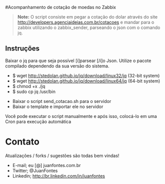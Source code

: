 #Acompanhamento de cotação de moedas no Zabbix

> **Note:**
O script consiste em pegar a cotação do dolar através do site http://developers.agenciaideias.com.br/cotacoes e mandar para o zabbix utilizando o zabbix_sender, parseando o json com o comando jq.

Instruções
----------

Baixar o jq para que seja possível [i]parsear [/i]o Json. Utilize o pacote compilado dependendo da sua versão do sistema.

- $ wget http://stedolan.github.io/jq/download/linux32/jq (32-bit system)
- $ wget http://stedolan.github.io/jq/download/linux64/jq (64-bit system)
- $ chmod +x ./jq
- $ sudo cp jq /usr/bin

* Baixar o script send_cotacao.sh para o servidor
* Baixar o template e importar ele no servidor

Você pode executar o script manualmente e após isso, colocá-lo em uma Cron para execução automática

# Contato

Atualizações / forks / sugestões são todas bem vindas!

*  E-mail; eu [@] juanfontes.com.br
*  Twitter; @JuanFontes
*  Linkedin; http://br.linkedin.com/in/juanfontes
